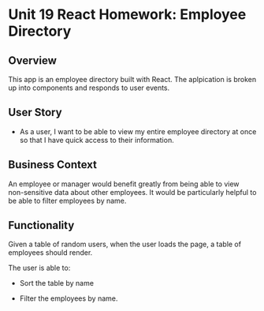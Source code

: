 # Unit 19 React Homework: Employee Directory

## Overview

This app is an employee directory built with React. The aplpication is broken up into components and responds to user events.

## User Story

* As a user, I want to be able to view my entire employee directory at once so that I have quick access to their information.

## Business Context

An employee or manager would benefit greatly from being able to view non-sensitive data about other employees. It would be particularly helpful to be able to filter employees by name.

## Functionality

Given a table of random users, when the user loads the page, a table of employees should render. 

The user is able to:

  * Sort the table by name

  * Filter the employees by name.

